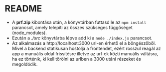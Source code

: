 # README
- A **prf.zip** kibontása után, a könyvtárban futtasd le az `npm install` parancsot, amely telepíti az összes szükséges függőséget (node_modules).
- Ezután a *./src* könyvtárba lépve add ki a `node ./index.js` parancsot.
- Az alkalmazás a http://localhost:3000 url-en érhető el a böngészőből. Mivel a backend statikusan hostolja a frontendet, ezért rosszul reagál az app a manuális oldal frissítésre illetve az url-ek közti manuális váltásra, ha ez történik, ki kell törölni az urlben a 3000 utáni részeket és megoldódik.